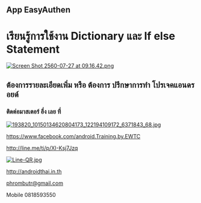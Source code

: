 ## App EasyAuthen
# เรียนรู้การใช้งาน Dictionary และ If else Statement

[![Screen Shot 2560-07-27 at 09.16.42.png](https://s1.postimg.org/m86w65fvz/Screen_Shot_2560-07-27_at_09.16.42.png)](https://postimg.org/image/kt5bhfesr/)

## ต้องการรายละเอียดเพิ่ม หรือ ต้องการ ปรึกษาการทำ โปรเจคแอนดรอยด์



### ติดต่อมาสเตอร์ อึ่ง เลย ที่



[![193820_10150134620804173_122194109172_6371843_68.jpg](https://s21.postimg.org/4i5tymwsn/193820_10150134620804173_122194109172_6371843_68.jpg)](https://postimg.org/image/4i5tymwsj/)



https://www.facebook.com/android.Training.by.EWTC



http://line.me/ti/p/XI-Ksj7Jzq



[![Line-QR.jpg](https://s9.postimg.org/41ec4gb3z/Line-_QR.jpg)](https://postimg.org/image/h5jwh535n/)



http://androidthai.in.th



phrombutr@gmail.com



Mobile 0818593550
